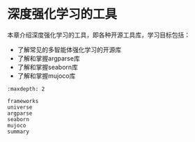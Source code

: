 

<!--
 * @version:
 * @Author:  StevenJokess（蔡舒起） https://github.com/StevenJokess
 * @Date: 2023-03-22 02:19:30
 * @LastEditors:  StevenJokess（蔡舒起） https://github.com/StevenJokess
 * @LastEditTime: 2023-05-12 02:14:51
 * @Description:
 * @Help me: 如有帮助，请赞助，失业3年了。![支付宝收款码](https://github.com/StevenJokess/d2rl/blob/master/img/%E6%94%B6.jpg)
 * @TODO::
 * @Reference:
-->

# 深度强化学习的工具

本章介绍深度强化学习的工具，即各种开源工具库，学习目标包括：

- 了解常见的多智能体强化学习的开源库
- 了解和掌握argparse库
- 了解和掌握seaborn库
- 了解和掌握mujoco库


```toc
:maxdepth: 2

frameworks
universe
argparse
seaborn
mujoco
summary
```
